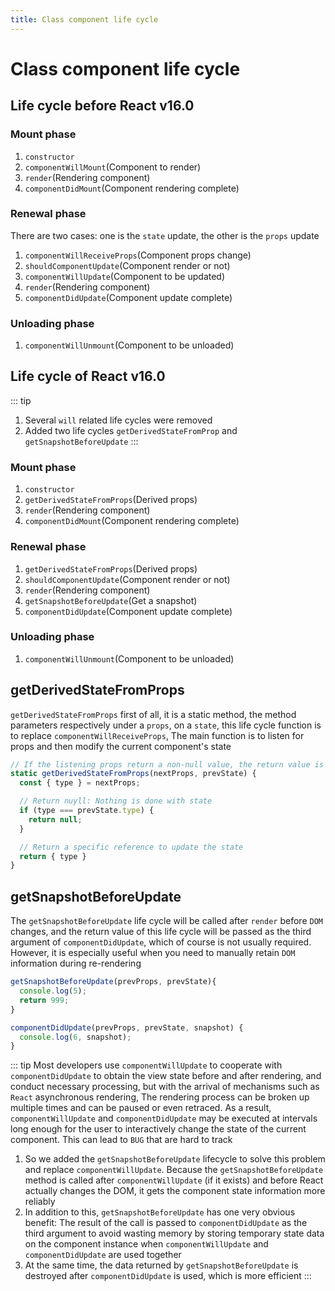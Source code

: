 ```yaml
---
title: Class component life cycle
---
```

# Class component life cycle

## Life cycle before React v16.0
### Mount phase
1. `constructor`
2. `componentWillMount`(Component to render)
3. `render`(Rendering component)
4. `componentDidMount`(Component rendering complete)

### Renewal phase
There are two cases: one is the `state` update, the other is the `props` update
1. `componentWillReceiveProps`(Component props change)
2. `shouldComponentUpdate`(Component render or not)
3. `componentWillUpdate`(Component to be updated)
4. `render`(Rendering component)
5. `componentDidUpdate`(Component update complete)

### Unloading phase
1. `componentWillUnmount`(Component to be unloaded)

## Life cycle of React v16.0
::: tip
1. Several `will` related life cycles were removed
2. Added two life cycles `getDerivedStateFromProp` and `getSnapshotBeforeUpdate`
:::

### Mount phase
1. `constructor`
2. `getDerivedStateFromProps`(Derived props)
3. `render`(Rendering component)
4. `componentDidMount`(Component rendering complete)

### Renewal phase
1. `getDerivedStateFromProps`(Derived props)
2. `shouldComponentUpdate`(Component render or not)
3. `render`(Rendering component)
4. `getSnapshotBeforeUpdate`(Get a snapshot)
5. `componentDidUpdate`(Component update complete)

### Unloading phase
1. `componentWillUnmount`(Component to be unloaded)

## getDerivedStateFromProps
`getDerivedStateFromProps` first of all, it is a static method, the method parameters respectively under a `props`, on a `state`, this life cycle function is to replace `componentWillReceiveProps`, The main function is to listen for props and then modify the current component's state
```js
// If the listening props return a non-null value, the return value is treated as the new state otherwise nothing is done
static getDerivedStateFromProps(nextProps, prevState) {
  const { type } = nextProps;

  // Return nuyll: Nothing is done with state
  if (type === prevState.type) {
    return null;
  }

  // Return a specific reference to update the state
  return { type }
}
```

## getSnapshotBeforeUpdate
The `getSnapshotBeforeUpdate` life cycle will be called after `render` before `DOM` changes, and the return value of this life cycle will be passed as the third argument of `componentDidUpdate`, which of course is not usually required. However, it is especially useful when you need to manually retain `DOM` information during re-rendering
```js
getSnapshotBeforeUpdate(prevProps, prevState){
  console.log(5);
  return 999;
}

componentDidUpdate(prevProps, prevState, snapshot) {
  console.log(6, snapshot);
}
```
::: tip
Most developers use `componentWillUpdate` to cooperate with `componentDidUpdate` to obtain the view state before and after rendering, and conduct necessary processing, but with the arrival of mechanisms such as `React` asynchronous rendering, The rendering process can be broken up multiple times and can be paused or even retraced. As a result, `componentWillUpdate` and `componentDidUpdate` may be executed at intervals long enough for the user to interactively change the state of the current component. This can lead to `BUG` that are hard to track
1. So we added the `getSnapshotBeforeUpdate` lifecycle to solve this problem and replace `componentWillUpdate`. Because the `getSnapshotBeforeUpdate` method is called after `componentWillUpdate` (if it exists) and before React actually changes the DOM, it gets the component state information more reliably
2. In addition to this, `getSnapshotBeforeUpdate` has one very obvious benefit: The result of the call is passed to `componentDidUpdate` as the third argument to avoid wasting memory by storing temporary state data on the component instance when `componentWillUpdate` and `componentDidUpdate` are used together
3. At the same time, the data returned by `getSnapshotBeforeUpdate` is destroyed after `componentDidUpdate` is used, which is more efficient
:::